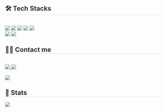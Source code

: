 <div style="text-align: left;">
    <h2 style="border-bottom: 1px solid #d8dee4; color: #282d33;"> 🛠️ Tech Stacks </h2> <br> 
    <div style="margin: ; text-align: left;" "text-align: left;"> <img src="https://img.shields.io/badge/C-A8B9CC?style=social&logo=C&logoColor=white">
          <img src="https://img.shields.io/badge/C++-00599C?style=social&logo=C%2B%2B&logoColor=white">
          <img src="https://img.shields.io/badge/HTML5-E34F26?style=social&logo=HTML5&logoColor=white">
          <img src="https://img.shields.io/badge/Java-007396?style=social&logo=Java&logoColor=white">
          <img src="https://img.shields.io/badge/Javascript-F7DF1E?style=social&logo=Javascript&logoColor=white">
          <br/><img src="https://img.shields.io/badge/CSS3-1572B6?style=social&logo=CSS3&logoColor=white">
          <img src="https://img.shields.io/badge/React-61DAFB?style=social&logo=React&logoColor=white">
          </div>
    </div>
    <div style="text-align: left;">
    <h2 style="border-bottom: 1px solid #d8dee4; color: #282d33;"> 🧑‍💻 Contact me </h2> <br> 
    <div style="text-align: left;"> <a href=https://velog.io/@tldms1176/posts> <img src="https://img.shields.io/badge/Velog-20C997?style=social&logo=Velog&logoColor=white&link=https://velog.io/@tldms1176/posts"> </a>
         <a href=> <img src="https://img.shields.io/badge/Notion-000000?style=social&logo=Notion&logoColor=white&link="> </a>
          </div>  <br> 
    <div style="text-align: left;"> <a href="https://hits.seeyoufarm.com"> <img src="https://hits.seeyoufarm.com/api/count/incr/badge.svg?url=https%3A%2F%2Fgithub.com%2FSieun53%2F&count_bg=%23000000&title_bg=%23000000&icon=github.svg&icon_color=%23FFFFFF&title=GitHub&edge_flat=false"/></a>
       </div> 
    </div>
    <div style="text-align: left;"> 
    <h2 style="border-bottom: 1px solid #d8dee4; color: #282d33;"> 🏅 Stats </h2> <div style="text-align: left;"> <img src="https://github-readme-stats.vercel.app/api?username=Sieun53&custom_title=Sieun53's Github Stat&bg_color=180,000000,&title_color=000000&text_color=000000"
        />  </div> 
    </div>
    
